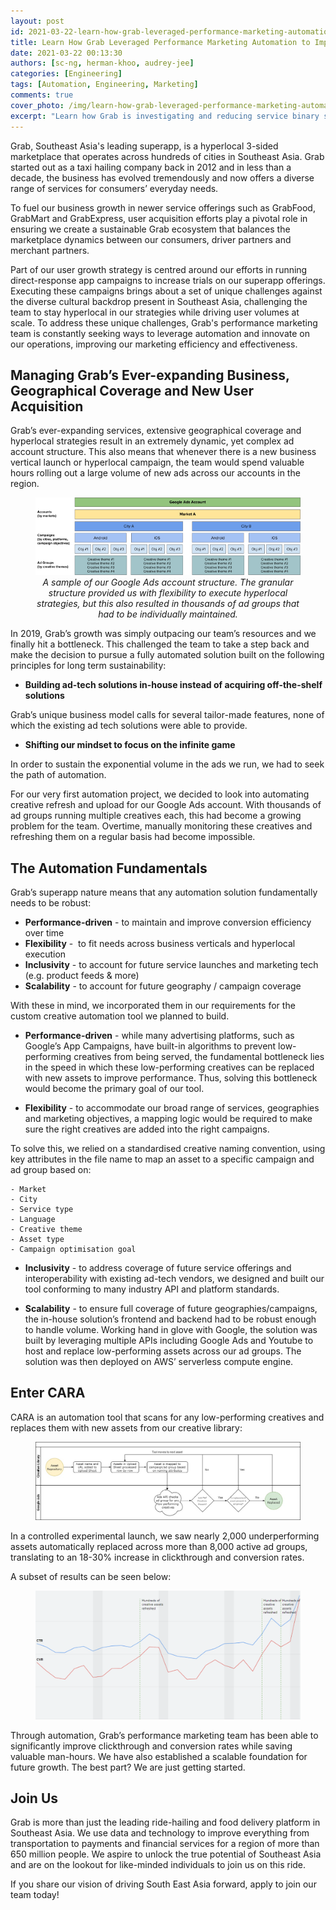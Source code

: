 ```yaml
---
layout: post
id: 2021-03-22-learn-how-grab-leveraged-performance-marketing-automation
title: Learn How Grab Leveraged Performance Marketing Automation to Improve Conversion Rates by 30%
date: 2021-03-22 00:13:30
authors: [sc-ng, herman-khoo, audrey-jee]
categories: [Engineering]
tags: [Automation, Engineering, Marketing]
comments: true
cover_photo: /img/learn-how-grab-leveraged-performance-marketing-automation/cover.jpg
excerpt: "Learn how Grab is investigating and reducing service binary size for Golang projects."
---
```


Grab, Southeast Asia's leading superapp, is a hyperlocal 3-sided marketplace that operates across hundreds of cities in Southeast Asia. Grab started out as a taxi hailing company back in 2012 and in less than a decade, the business has evolved tremendously and now offers a diverse range of services for consumers’ everyday needs.

To fuel our business growth in newer service offerings such as GrabFood, GrabMart and GrabExpress, user acquisition efforts play a pivotal role in ensuring we create a sustainable Grab ecosystem that balances the marketplace dynamics between our consumers, driver partners and merchant partners.

Part of our user growth strategy is centred around our efforts in running direct-response app campaigns to increase trials on our superapp offerings. Executing these campaigns brings about a set of unique challenges against the diverse cultural backdrop present in Southeast Asia, challenging the team to stay hyperlocal in our strategies while driving user volumes at scale. To address these unique challenges, Grab's performance marketing team is constantly seeking ways to leverage automation and innovate on our operations, improving our marketing efficiency and effectiveness.

## Managing Grab’s Ever-expanding Business, Geographical Coverage and New User Acquisition

Grab’s ever-expanding services, extensive geographical coverage and hyperlocal strategies result in an extremely dynamic, yet complex ad account structure. This also means that whenever there is a new business vertical launch or hyperlocal campaign, the team would spend valuable hours rolling out a large volume of new ads across our accounts in the region.

<div class="post-image-section"><figure>
  <img src="/img/learn-how-grab-leveraged-performance-marketing-automation/image1.png" alt="Sample Google Ads account structure"> <figcaption align="middle"><i>A sample of our Google Ads account structure. The granular structure provided us with flexibility to execute hyperlocal strategies, but this also resulted in thousands of ad groups that had to be individually maintained.</i></figcaption>
</figure></div>


In 2019, Grab’s growth was simply outpacing our team’s resources and we finally hit a bottleneck. This challenged the team to take a step back and make the decision to pursue a fully automated solution built on the following principles for long term sustainability:

*   __Building ad-tech solutions in-house instead of acquiring off-the-shelf solutions__

Grab’s unique business model calls for several tailor-made features, none of which the existing ad tech solutions were able to provide.

*   __Shifting our mindset to focus on the infinite game__

In order to sustain the exponential volume in the ads we run, we had to seek the path of automation.

For our very first automation project, we decided to look into automating creative refresh and upload for our Google Ads account. With thousands of ad groups running multiple creatives each, this had become a growing problem for the team. Overtime, manually monitoring these creatives and refreshing them on a regular basis had become impossible.

## The Automation Fundamentals

Grab’s superapp nature means that any automation solution fundamentally needs to be robust:

*   __Performance-driven__ - to maintain and improve conversion efficiency over time
*   __Flexibility__ -  to fit needs across business verticals and hyperlocal execution
*   __Inclusivity__ - to account for future service launches and marketing tech (e.g. product feeds & more)
*   __Scalability__ - to account for future geography / campaign coverage

With these in mind, we incorporated them in our requirements for the custom creative automation tool we planned to build.

*   __Performance-driven__ - while many advertising platforms, such as Google’s App Campaigns, have built-in algorithms to prevent low-performing creatives from being served, the fundamental bottleneck lies in the speed in which these low-performing creatives can be replaced with new assets to improve performance. Thus, solving this bottleneck would become the primary goal of our tool.

*   __Flexibility__ - to accommodate our broad range of services, geographies and marketing objectives, a mapping logic would be required to make sure the right creatives are added into the right campaigns.

To solve this, we relied on a standardised creative naming convention, using key attributes in the file name to map an asset to a specific campaign and ad group based on:

    - Market
    - City
    - Service type
    - Language
    - Creative theme
    - Asset type
    - Campaign optimisation goal


*   __Inclusivity__ - to address coverage of future service offerings and interoperability with existing ad-tech vendors, we designed and built our tool conforming to many industry API and platform standards.

*   __Scalability__ - to ensure full coverage of future geographies/campaigns, the in-house solution’s frontend and backend had to be robust enough to handle volume. Working hand in glove with Google, the solution was built by leveraging multiple APIs including Google Ads and Youtube to host and replace low-performing assets across our ad groups. The solution was then deployed on AWS’ serverless compute engine.

## Enter CARA

CARA is an automation tool that scans for any low-performing creatives and replaces them with new assets from our creative library:

<div class="post-image-section"><figure>
  <img src="/img/learn-how-grab-leveraged-performance-marketing-automation/image2.jpg" alt="CARA Workflow">
</figure></div>

In a controlled experimental launch, we saw nearly 2,000 underperforming assets automatically replaced across more than 8,000 active ad groups, translating to an 18-30% increase in clickthrough and conversion rates.

A subset of results can be seen below:

<div class="post-image-section"><figure>
  <img src="/img/learn-how-grab-leveraged-performance-marketing-automation/image3.png" alt="Subset of results from CARA experimental launch">
</figure></div>

Through automation, Grab’s performance marketing team has been able to significantly improve clickthrough and conversion rates while saving valuable man-hours. We have also established a scalable foundation for future growth. The best part? We are just getting started.

## Join Us

Grab is more than just the leading ride-hailing and food delivery platform in Southeast Asia. We use data and technology to improve everything from transportation to payments and financial services for a region of more than 650 million people. We aspire to unlock the true potential of Southeast Asia and are on the lookout for like-minded individuals to join us on this ride.

If you share our vision of driving South East Asia forward, apply to join our team today!
